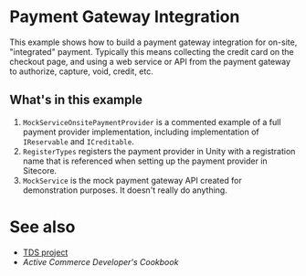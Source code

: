 Payment Gateway Integration
========
This example shows how to build a payment gateway integration for on-site, "integrated" payment. Typically this means collecting the credit card on the checkout page, and using a web service or API from the payment gateway to authorize, capture, void, credit, etc.

## What's in this example
1. `MockServiceOnsitePaymentProvider` is a commented example of a full payment provider implementation, including implementation of `IReservable` and `ICreditable`.
2. `RegisterTypes` registers the payment provider in Unity with a registration name that is referenced when setting up the payment provider in Sitecore.
3. `MockService` is the mock payment gateway API created for demonstration purposes. It doesn't really do anything.


# See also
* [TDS project](../ActiveCommerce.Training.OnsitePayment.Sitecore)
* *Active Commerce Developer's Cookbook*